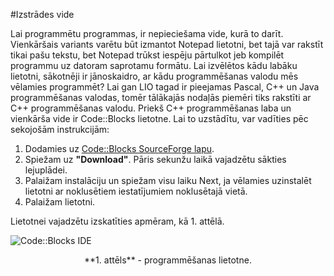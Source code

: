 #Izstrādes vide

Lai programmētu programmas, ir nepieciešama vide, kurā to darīt. Vienkāršais variants varētu būt izmantot Notepad lietotni, bet tajā var rakstīt tikai pašu tekstu, bet Notepad trūkst iespēju pārtulkot jeb kompilēt programmu uz datoram saprotamu formātu. Lai izvēlētos kādu labāku lietotni, sākotnēji ir jānoskaidro, ar kādu programmēšanas valodu mēs vēlamies programmēt? Lai gan LIO tagad ir pieejamas Pascal, C++ un Java programmēšanas valodas, tomēr tālākajās nodaļās piemēri tiks rakstīti ar C++ programmēšanas valodu. Priekš C++ programmēšanas laba un vienkārša vide ir Code::Blocks lietotne. Lai to uzstādītu, var vadīties pēc sekojošām instrukcijām:

1. Dodamies uz [Code::Blocks SourceForge lapu](http://sourceforge.net/projects/codeblocks/).
1. Spiežam uz **"Download"**. Pāris sekunžu laikā vajadzētu sākties lejuplādei.
1. Palaižam instalāciju un spiežam visu laiku Next, ja vēlamies uzinstalēt lietotni ar noklusētiem iestatījumiem noklusētajā vietā.
1. Palaižam lietotni.


Lietotnei vajadzētu izskatīties apmēram, kā 1. attēlā.

![Code::Blocks IDE](/media/theory/ide_details.png)

<center>**1. attēls** - programmēšanas lietotne.</center>